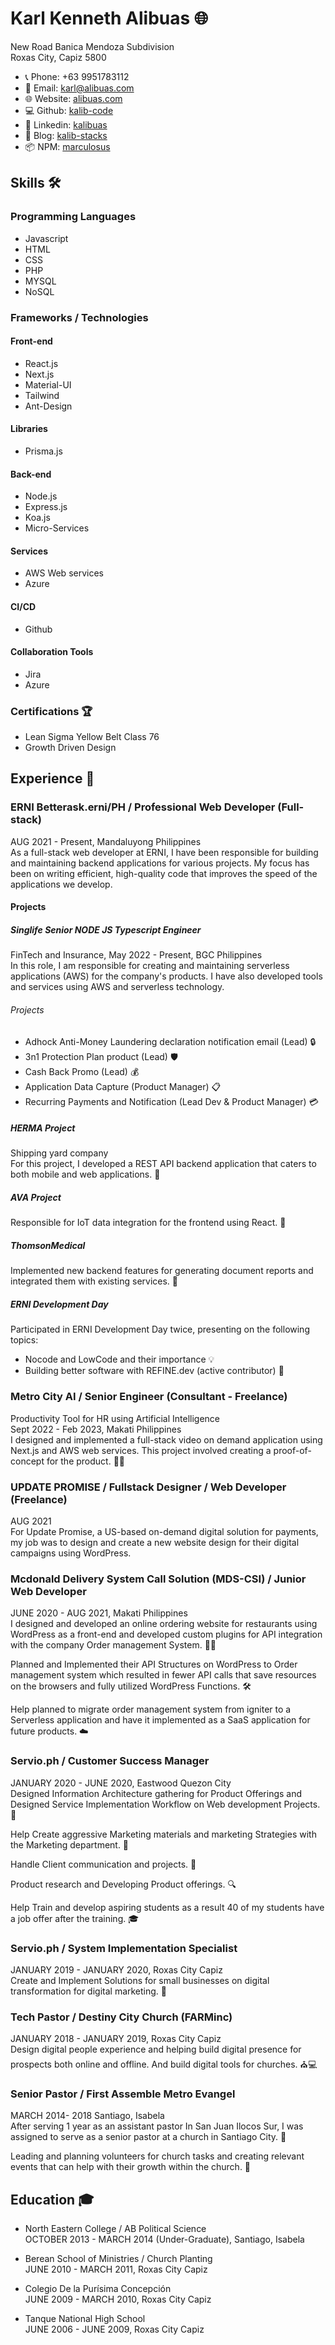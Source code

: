 
# Karl Kenneth Alibuas 🌐
New Road Banica Mendoza Subdivision\
Roxas City, Capiz 5800

- 📞 Phone: +63 9951783112
- 📧 Email: [karl@alibuas.com](mailto:karl@alibuas.com)
- 🌐 Website: [alibuas.com](https://www.alibuas.com/)
- 💻 Github: [kalib-code](https://github.com/kalib-code)
- 🌟 Linkedin: [kalibuas](https://www.linkedin.com/in/kalibuas/)
- 📝 Blog: [kalib-stacks](https://medium.com/@kalib-stacks)
- 📦 NPM: [marculosus](https://www.npmjs.com/~marculosus)

## Skills 🛠️
### Programming Languages
- Javascript
- HTML
- CSS
- PHP
- MYSQL
- NoSQL

### Frameworks / Technologies
#### Front-end
- React.js
- Next.js
- Material-UI
- Tailwind
- Ant-Design

#### Libraries
- Prisma.js

#### Back-end
- Node.js
- Express.js
- Koa.js
- Micro-Services

#### Services
- AWS Web services
- Azure

#### CI/CD
- Github

#### Collaboration Tools
- Jira
- Azure

### Certifications 🏆
- Lean Sigma Yellow Belt Class 76
- Growth Driven Design

## Experience 🚀
### ERNI Betterask.erni/PH / Professional Web Developer (Full-stack)
AUG 2021 - Present, Mandaluyong Philippines\
As a full-stack web developer at ERNI, I have been responsible for building and maintaining backend applications for various projects. My focus has been on writing efficient, high-quality code that improves the speed of the applications we develop.

#### Projects
##### Singlife Senior NODE JS Typescript Engineer
FinTech and Insurance, May 2022 - Present, BGC Philippines\
In this role, I am responsible for creating and maintaining serverless applications (AWS) for the company's products. I have also developed tools and services using AWS and serverless technology.

###### Projects
- Adhock Anti-Money Laundering declaration notification email (Lead) 🔒
- 3n1 Protection Plan product (Lead) 🛡️
- Cash Back Promo (Lead) 💰
- Application Data Capture (Product Manager) 📋
- Recurring Payments and Notification (Lead Dev & Product Manager) 💳

##### HERMA Project
Shipping yard company\
For this project, I developed a REST API backend application that caters to both mobile and web applications. 🚢

##### AVA Project
Responsible for IoT data integration for the frontend using React. 🤖

##### ThomsonMedical
Implemented new backend features for generating document reports and integrated them with existing services. 🏥

##### ERNI Development Day
Participated in ERNI Development Day twice, presenting on the following topics:
- Nocode and LowCode and their importance 💡
- Building better software with REFINE.dev (active contributor) 🚀

### Metro City AI / Senior Engineer (Consultant - Freelance)
Productivity Tool for HR using Artificial Intelligence\
Sept 2022 - Feb 2023, Makati Philippines\
I designed and implemented a full-stack video on demand application using Next.js and AWS web services. This project involved creating a proof-of-concept for the product. 🤖🎥

### UPDATE PROMISE / Fullstack Designer / Web Developer (Freelance)
AUG 2021\
For Update Promise, a US-based on-demand digital solution for payments, my job was to design and create a new website design for their digital campaigns using WordPress.

### Mcdonald Delivery System Call Solution (MDS-CSI) / Junior Web Developer
JUNE 2020 - AUG 2021, Makati Philippines\
I designed and developed an online ordering website for restaurants using WordPress as a front-end and developed custom plugins for API integration with the company Order management System. 🍔🌐

Planned and Implemented their API Structures on WordPress to Order management system which resulted in fewer API calls that save resources on the browsers and fully utilized WordPress Functions. 🛠️

Help planned to migrate order management system from igniter to a Serverless application and have it implemented as a SaaS application for future products. ☁️

### Servio.ph / Customer Success Manager
JANUARY 2020 - JUNE 2020, Eastwood Quezon City\
Designed Information Architecture gathering for Product Offerings and Designed Service Implementation Workflow on Web development Projects. 🌟

Help Create aggressive Marketing materials and marketing Strategies with the Marketing department. 📣

Handle Client communication and projects. 🤝

Product research and Developing Product offerings. 🔍

Help Train and develop aspiring students as a result 40 of my students have a job offer after the training. 🎓

### Servio.ph / System Implementation Specialist
JANUARY 2019 - JANUARY 2020, Roxas City Capiz\
Create and Implement Solutions for small businesses on digital transformation for digital marketing. 💼

### Tech Pastor / Destiny City Church (FARMinc)
JANUARY 2018 - JANUARY 2019, Roxas City Capiz\
Design digital people experience and helping build digital presence for prospects both online and offline. And build digital tools for churches. ⛪️💻

### Senior Pastor / First Assemble Metro Evangel
MARCH 2014- 2018 Santiago, Isabela\
After serving 1 year as an assistant pastor In San Juan Ilocos Sur, I was assigned to serve as a senior pastor at a church in Santiago City. 🙏

Leading and planning volunteers for church tasks and creating relevant events that can help with their growth within the church. 🌱

## Education 🎓
- North Eastern College / AB Political Science\
  OCTOBER 2013 - MARCH 2014 (Under-Graduate), Santiago, Isabela

- Berean School of Ministries / Church Planting\
  JUNE 2010 - MARCH 2011, Roxas City Capiz

- Colegio De la Purísima Concepción\
  JUNE 2009 - MARCH 2010, Roxas City Capiz

- Tanque National High School\
  JUNE 2006 - JUNE 2009, Roxas City Capiz
